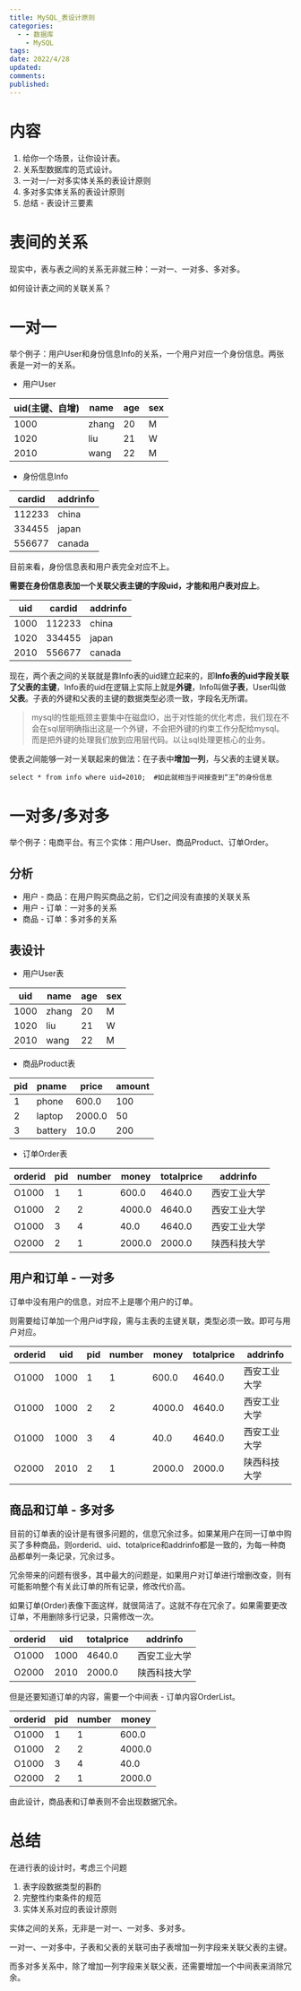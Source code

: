 ```yaml
---
title: MySQL_表设计原则
categories:
  - - 数据库
    - MySQL
tags: 
date: 2022/4/28
updated: 
comments: 
published:
---
```


# 内容

1. 给你一个场景，让你设计表。
1. 关系型数据库的范式设计。
1. 一对一/一对多实体关系的表设计原则
1. 多对多实体关系的表设计原则
1. 总结 - 表设计三要素

# 表间的关系

现实中，表与表之间的关系无非就三种：一对一、一对多、多对多。

如何设计表之间的关联关系？

# 一对一

举个例子：用户User和身份信息Info的关系，一个用户对应一个身份信息。两张表是一对一的关系。

* 用户User

| uid(主键、自增) | name  | age  | sex  |
| --------------- | ----- | ---- | ---- |
| 1000            | zhang | 20   | M    |
| 1020            | liu   | 21   | W    |
| 2010            | wang  | 22   | M    |

* 身份信息Info

| cardid | addrinfo |
| ------ | -------- |
| 112233 | china    |
| 334455 | japan    |
| 556677 | canada   |

目前来看，身份信息表和用户表完全对应不上。

**需要在身份信息表加一个关联父表主键的字段uid，才能和用户表对应上**。

| uid  | cardid | addrinfo |
| ---- | ------ | -------- |
| 1000 | 112233 | china    |
| 1020 | 334455 | japan    |
| 2010 | 556677 | canada   |

现在，两个表之间的关联就是靠Info表的uid建立起来的，即**Info表的uid字段关联了父表的主键**，Info表的uid在逻辑上实际上就是**外键**，Info叫做**子表**，User叫做**父表**。子表的外键和父表的主键的数据类型必须一致，字段名无所谓。

> mysql的性能瓶颈主要集中在磁盘IO，出于对性能的优化考虑，我们现在不会在sql层明确指出这是一个外键，不会把外键的约束工作分配给mysql。而是把外键的处理我们放到应用层代码。以让sql处理更核心的业务。

使表之间能够一对一关联起来的做法：在子表中**增加一列**，与父表的主键关联。

```mysql
select * from info where uid=2010;	#如此就相当于间接查到“王”的身份信息
```

# 一对多/多对多

举个例子：电商平台。有三个实体：用户User、商品Product、订单Order。

## 分析

* 用户 - 商品：在用户购买商品之前，它们之间没有直接的关联关系
* 用户 - 订单：一对多的关系
* 商品 - 订单：多对多的关系

## 表设计

* 用户User表

| uid  | name  | age  | sex  |
| ---- | ----- | ---- | ---- |
| 1000 | zhang | 20   | M    |
| 1020 | liu   | 21   | W    |
| 2010 | wang  | 22   | M    |

* 商品Product表

| pid  | pname   | price  | amount |
| ---- | ------- | ------ | ------ |
| 1    | phone   | 600.0  | 100    |
| 2    | laptop  | 2000.0 | 50     |
| 3    | battery | 10.0   | 200    |

* 订单Order表

| orderid | pid  | number | money  | totalprice | addrinfo     |
| ------- | ---- | ------ | ------ | ---------- | ------------ |
| O1000   | 1    | 1      | 600.0  | 4640.0     | 西安工业大学 |
| O1000   | 2    | 2      | 4000.0 | 4640.0     | 西安工业大学 |
| O1000   | 3    | 4      | 40.0   | 4640.0     | 西安工业大学 |
| O2000   | 2    | 1      | 2000.0 | 2000.0     | 陕西科技大学 |

## 用户和订单 - 一对多

订单中没有用户的信息，对应不上是哪个用户的订单。

则需要给订单加一个用户id字段，需与主表的主键关联，类型必须一致。即可与用户对应。

| orderid | uid  | pid  | number | money  | totalprice | addrinfo     |
| ------- | ---- | ---- | ------ | ------ | ---------- | ------------ |
| O1000   | 1000 | 1    | 1      | 600.0  | 4640.0     | 西安工业大学 |
| O1000   | 1000 | 2    | 2      | 4000.0 | 4640.0     | 西安工业大学 |
| O1000   | 1000 | 3    | 4      | 40.0   | 4640.0     | 西安工业大学 |
| O2000   | 2010 | 2    | 1      | 2000.0 | 2000.0     | 陕西科技大学 |

## 商品和订单 - 多对多

目前的订单表的设计是有很多问题的，信息冗余过多。如果某用户在同一订单中购买了多种商品，则orderid、uid、totalprice和addrinfo都是一致的，为每一种商品都单列一条记录，冗余过多。

冗余带来的问题有很多，其中最大的问题是，如果用户对订单进行增删改查，则有可能影响整个有关此订单的所有记录，修改代价高。

如果订单(Order)表像下面这样，就很简洁了。这就不存在冗余了。如果需要更改订单，不用删除多行记录，只需修改一次。

| orderid | uid  | totalprice | addrinfo     |
| ------- | ---- | ---------- | ------------ |
| O1000   | 1000 | 4640.0     | 西安工业大学 |
| O2000   | 2010 | 2000.0     | 陕西科技大学 |

但是还要知道订单的内容，需要一个中间表 - 订单内容OrderList。

| orderid | pid  | number | money  |
| ------- | ---- | ------ | ------ |
| O1000   | 1    | 1      | 600.0  |
| O1000   | 2    | 2      | 4000.0 |
| O1000   | 3    | 4      | 40.0   |
| O2000   | 2    | 1      | 2000.0 |

由此设计，商品表和订单表则不会出现数据冗余。

# 总结

在进行表的设计时，考虑三个问题

1. 表字段数据类型的斟酌
2. 完整性约束条件的规范
3. 实体关系对应的表设计原则

实体之间的关系，无非是一对一、一对多、多对多。

一对一、一对多中，子表和父表的关联可由子表增加一列字段来关联父表的主键。

而多对多关系中，除了增加一列字段来关联父表，还需要增加一个中间表来消除冗余。

